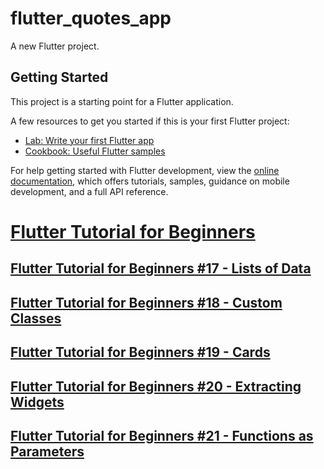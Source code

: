 # flutter_quotes_app

A new Flutter project.

## Getting Started

This project is a starting point for a Flutter application.

A few resources to get you started if this is your first Flutter project:

- [Lab: Write your first Flutter app](https://docs.flutter.dev/get-started/codelab)
- [Cookbook: Useful Flutter samples](https://docs.flutter.dev/cookbook)

For help getting started with Flutter development, view the
[online documentation](https://docs.flutter.dev/), which offers tutorials,
samples, guidance on mobile development, and a full API reference.

# [Flutter Tutorial for Beginners](https://www.youtube.com/playlist?list=PL4cUxeGkcC9jLYyp2Aoh6hcWuxFDX6PBJ)
## [Flutter Tutorial for Beginners #17 - Lists of Data](https://www.youtube.com/watch?v=_AC90CiDoKA&list=PL4cUxeGkcC9jLYyp2Aoh6hcWuxFDX6PBJ&index=18)
## [Flutter Tutorial for Beginners #18 - Custom Classes](https://www.youtube.com/watch?v=QgQJJ0y0A6w&list=PL4cUxeGkcC9jLYyp2Aoh6hcWuxFDX6PBJ&index=18)
## [Flutter Tutorial for Beginners #19 - Cards](https://www.youtube.com/watch?v=XIxahpXU_QE&list=PL4cUxeGkcC9jLYyp2Aoh6hcWuxFDX6PBJ&index=19)
## [Flutter Tutorial for Beginners #20 - Extracting Widgets](https://www.youtube.com/watch?v=jAxNZYX7mHM&list=PL4cUxeGkcC9jLYyp2Aoh6hcWuxFDX6PBJ&index=21)
## [Flutter Tutorial for Beginners #21 - Functions as Parameters](https://www.youtube.com/watch?v=aqePcMyeoIY&list=PL4cUxeGkcC9jLYyp2Aoh6hcWuxFDX6PBJ&index=21)
